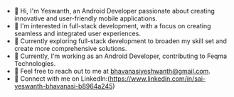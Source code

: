 - 👋 Hi,   I'm Yeswanth, an Android Developer passionate about creating innovative and user-friendly mobile applications.
- 👀 I'm interested in full-stack development, with a focus on creating seamless and integrated user experiences.
- 🌱 Currently exploring full-stack development to broaden my skill set and create more comprehensive solutions.
- 🚀 Currently, I'm working as an Android Developer, contributing to Feqma Technologies.
- 📧 Feel free to reach out to me at bhavanasiyeshwanth@gmail.com.
- 📱 Connect with me on LinkedIn:(https://www.linkedin.com/in/sai-yeswanth-bhavanasi-b8964a245)
<!---
yeswanth30/yeswanth30 is a ✨ special ✨ repository because its `README.md` (this file) appears on your GitHub profile.
You can click the Preview link to take a look at your changes.
--->
